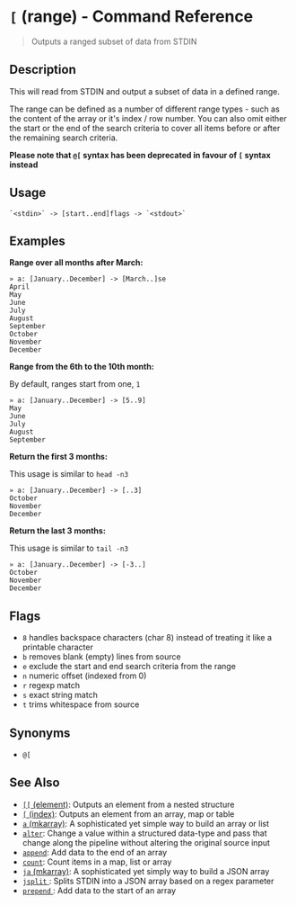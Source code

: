 # `[` (range) - Command Reference

> Outputs a ranged subset of data from STDIN

## Description

This will read from STDIN and output a subset of data in a defined range.

The range can be defined as a number of different range types - such as the
content of the array or it's index / row number. You can also omit either
the start or the end of the search criteria to cover all items before or
after the remaining search criteria.

**Please note that `@[` syntax has been deprecated in favour of `[` syntax
instead**

## Usage

    `<stdin>` -> [start..end]flags -> `<stdout>`

## Examples

**Range over all months after March:**

    » a: [January..December] -> [March..]se
    April
    May
    June
    July
    August
    September
    October
    November
    December

**Range from the 6th to the 10th month:**

By default, ranges start from one, `1`

    » a: [January..December] -> [5..9]
    May
    June
    July
    August
    September

**Return the first 3 months:**

This usage is similar to `head -n3`

    » a: [January..December] -> [..3]
    October
    November
    December

**Return the last 3 months:**

This usage is similar to `tail -n3`

    » a: [January..December] -> [-3..]
    October
    November
    December

## Flags

- `8`
  handles backspace characters (char 8) instead of treating it like a printable character
- `b`
  removes blank (empty) lines from source
- `e`
  exclude the start and end search criteria from the range
- `n`
  numeric offset (indexed from 0)
- `r`
  regexp match
- `s`
  exact string match
- `t`
  trims whitespace from source

## Synonyms

- `@[`

## See Also

- [`[[` (element)](./element.md):
  Outputs an element from a nested structure
- [`[` (index)](./index.md):
  Outputs an element from an array, map or table
- [`a` (mkarray)](./a.md):
  A sophisticated yet simple way to build an array or list
- [`alter`](./alter.md):
  Change a value within a structured data-type and pass that change along the pipeline without altering the original source input
- [`append`](./append.md):
  Add data to the end of an array
- [`count`](./count.md):
  Count items in a map, list or array
- [`ja` (mkarray)](./ja.md):
  A sophisticated yet simply way to build a JSON array
- [`jsplit` ](./jsplit.md):
  Splits STDIN into a JSON array based on a regex parameter
- [`prepend` ](./prepend.md):
  Add data to the start of an array
